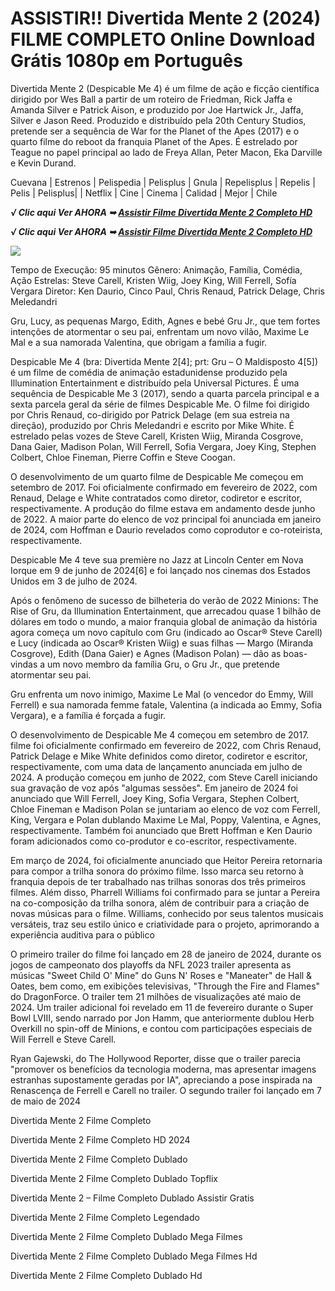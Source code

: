 <h1>ASSISTIR!! Divertida Mente 2 (2024) FILME COMPLETO Online Download Grátis 1080p em Português </h1>

Divertida Mente 2 (Despicable Me 4) é um filme de ação e ficção científica dirigido por Wes Ball a partir de um roteiro de Friedman, Rick Jaffa e Amanda Silver e Patrick Aison, e produzido por Joe Hartwick Jr., Jaffa, Silver e Jason Reed. Produzido e distribuído pela 20th Century Studios, pretende ser a sequência de War for the Planet of the Apes (2017) e o quarto filme do reboot da franquia Planet of the Apes. É estrelado por Teague no papel principal ao lado de Freya Allan, Peter Macon, Eka Darville e Kevin Durand.

Cuevana | Estrenos | Pelispedia | Pelisplus | Gnula | Repelisplus | Repelis | Pelis | Pelisplus| | Netflix | Cine | Cinema | Calidad | Mejor | Chile

<p><b><I>√ Clic aqui Ver AHORA ➥ <a href="https://t.co/6FXpiZQp15" rel="noopener">Assistir Filme Divertida Mente 2 Completo HD</a></I></b></p>

<p><b><I>√ Clic aqui Ver AHORA ➥ <a href="https://t.co/6FXpiZQp15" rel="noopener">Assistir Filme Divertida Mente 2 Completo HD</a></I></b></p>

<img src="https://prod-ripcut-delivery.disney-plus.net/v1/variant/disney/E2FC881087001883E21FDB1B7D022BFECE0C35CF1ECD2F634CA90DDEBC679284/scale?width=1200&amp;aspectRatio=1.78&amp;format=webp" />

Tempo de Execução: 95 minutos Gênero: Animação, Família, Comédia, Ação Estrelas: Steve Carell, Kristen Wiig, Joey King, Will Ferrell, Sofía Vergara Diretor: Ken Daurio, Cinco Paul, Chris Renaud, Patrick Delage, Chris Meledandri

Gru, Lucy, as pequenas Margo, Edith, Agnes e bebé Gru Jr., que tem fortes intenções de atormentar o seu pai, enfrentam um novo vilão, Maxime Le Mal e a sua namorada Valentina, que obrigam a família a fugir.

Despicable Me 4 (bra: Divertida Mente 2[4]; prt: Gru – O Maldisposto 4[5]) é um filme de comédia de animação estadunidense produzido pela Illumination Entertainment e distribuído pela Universal Pictures. É uma sequência de Despicable Me 3 (2017), sendo a quarta parcela principal e a sexta parcela geral da série de filmes Despicable Me. O filme foi dirigido por Chris Renaud, co-dirigido por Patrick Delage (em sua estreia na direção), produzido por Chris Meledandri e escrito por Mike White. É estrelado pelas vozes de Steve Carell, Kristen Wiig, Miranda Cosgrove, Dana Gaier, Madison Polan, Will Ferrell, Sofia Vergara, Joey King, Stephen Colbert, Chloe Fineman, Pierre Coffin e Steve Coogan.

O desenvolvimento de um quarto filme de Despicable Me começou em setembro de 2017. Foi oficialmente confirmado em fevereiro de 2022, com Renaud, Delage e White contratados como diretor, codiretor e escritor, respectivamente. A produção do filme estava em andamento desde junho de 2022. A maior parte do elenco de voz principal foi anunciada em janeiro de 2024, com Hoffman e Daurio revelados como coprodutor e co-roteirista, respectivamente.

Despicable Me 4 teve sua première no Jazz at Lincoln Center em Nova Iorque em 9 de junho de 2024[6] e foi lançado nos cinemas dos Estados Unidos em 3 de julho de 2024.

Após o fenômeno de sucesso de bilheteria do verão de 2022 Minions: The Rise of Gru, da Illumination Entertainment, que arrecadou quase 1 bilhão de dólares em todo o mundo, a maior franquia global de animação da história agora começa um novo capítulo com Gru (indicado ao Oscar® Steve Carell) e Lucy (indicada ao Oscar® Kristen Wiig) e suas filhas — Margo (Miranda Cosgrove), Edith (Dana Gaier) e Agnes (Madison Polan) — dão as boas-vindas a um novo membro da família Gru, o Gru Jr., que pretende atormentar seu pai.

Gru enfrenta um novo inimigo, Maxime Le Mal (o vencedor do Emmy, Will Ferrell) e sua namorada femme fatale, Valentina (a indicada ao Emmy, Sofia Vergara), e a família é forçada a fugir.

O desenvolvimento de Despicable Me 4 começou em setembro de 2017. filme foi oficialmente confirmado em fevereiro de 2022, com Chris Renaud, Patrick Delage e Mike White definidos como diretor, codiretor e escritor, respectivamente, com uma data de lançamento anunciada em julho de 2024. A produção começou em junho de 2022, com Steve Carell iniciando sua gravação de voz após "algumas sessões". Em janeiro de 2024 foi anunciado que Will Ferrell, Joey King, Sofia Vergara, Stephen Colbert, Chloe Fineman e Madison Polan se juntariam ao elenco de voz com Ferrell, King, Vergara e Polan dublando Maxime Le Mal, Poppy, Valentina, e Agnes, respectivamente. Também foi anunciado que Brett Hoffman e Ken Daurio foram adicionados como co-produtor e co-escritor, respectivamente.

Em março de 2024, foi oficialmente anunciado que Heitor Pereira retornaria para compor a trilha sonora do próximo filme. Isso marca seu retorno à franquia depois de ter trabalhado nas trilhas sonoras dos três primeiros filmes. Além disso, Pharrell Williams foi confirmado para se juntar a Pereira na co-composição da trilha sonora, além de contribuir para a criação de novas músicas para o filme. Williams, conhecido por seus talentos musicais versáteis, traz seu estilo único e criatividade para o projeto, aprimorando a experiência auditiva para o público

O primeiro trailer do filme foi lançado em 28 de janeiro de 2024, durante os jogos de campeonato dos playoffs da NFL 2023 trailer apresenta as músicas "Sweet Child O' Mine" do Guns N' Roses e "Maneater" de Hall & Oates, bem como, em exibições televisivas, "Through the Fire and Flames" do DragonForce. O trailer tem 21 milhões de visualizações até maio de 2024. Um trailer adicional foi revelado em 11 de fevereiro durante o Super Bowl LVIII, sendo narrado por Jon Hamm, que anteriormente dublou Herb Overkill no spin-off de Minions, e contou com participações especiais de Will Ferrell e Steve Carell.

Ryan Gajewski, do The Hollywood Reporter, disse que o trailer parecia "promover os benefícios da tecnologia moderna, mas apresentar imagens estranhas supostamente geradas por IA", apreciando a pose inspirada na Renascença de Ferrell e Carell no trailer. O segundo trailer foi lançado em 7 de maio de 2024

Divertida Mente 2 Filme Completo

Divertida Mente 2 Filme Completo HD 2024

Divertida Mente 2 Filme Completo Dublado

Divertida Mente 2 Filme Completo Dublado Topflix

Divertida Mente 2 – Filme Completo Dublado Assistir Gratis

Divertida Mente 2 Filme Completo Legendado

Divertida Mente 2 Filme Completo Dublado Mega Filmes

Divertida Mente 2 Filme Completo Dublado Mega Filmes Hd

Divertida Mente 2 Filme Completo Dublado Hd

